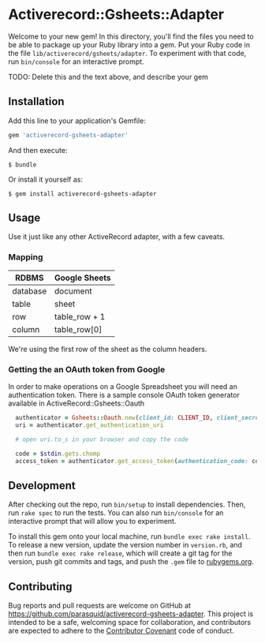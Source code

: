# Activerecord::Gsheets::Adapter

Welcome to your new gem! In this directory, you'll find the files you need to be able to package up your Ruby library into a gem. Put your Ruby code in the file `lib/activerecord/gsheets/adapter`. To experiment with that code, run `bin/console` for an interactive prompt.

TODO: Delete this and the text above, and describe your gem

## Installation

Add this line to your application's Gemfile:

```ruby
gem 'activerecord-gsheets-adapter'
```

And then execute:

    $ bundle

Or install it yourself as:

    $ gem install activerecord-gsheets-adapter

## Usage

Use it just like any other ActiveRecord adapter, with a few caveats.

### Mapping

| RDBMS    | Google Sheets |
|----------|---------------|
| database | document      |
| table    | sheet         |
| row      | table_row + 1 |
| column   | table_row[0]  |

We're using the first row of the sheet as the column headers.

### Getting the an OAuth token from Google

In order to make operations on a Google Spreadsheet you will need an authentication token. There is a sample console OAuth token generator available in ActiveRecord::Gsheets::Oauth

```ruby
  authenticator = Gsheets::Oauth.new(client_id: CLIENT_ID, client_secret: CLIENT_SECRET)
  uri = authenticator.get_authentication_uri

  # open uri.to_s in your browser and copy the code

  code = $stdin.gets.chomp
  access_token = authenticator.get_access_token(authentication_code: code)
```

## Development

After checking out the repo, run `bin/setup` to install dependencies. Then, run `rake spec` to run the tests. You can also run `bin/console` for an interactive prompt that will allow you to experiment.

To install this gem onto your local machine, run `bundle exec rake install`. To release a new version, update the version number in `version.rb`, and then run `bundle exec rake release`, which will create a git tag for the version, push git commits and tags, and push the `.gem` file to [rubygems.org](https://rubygems.org).

## Contributing

Bug reports and pull requests are welcome on GitHub at https://github.com/parasquid/activerecord-gsheets-adapter. This project is intended to be a safe, welcoming space for collaboration, and contributors are expected to adhere to the [Contributor Covenant](contributor-covenant.org) code of conduct.

